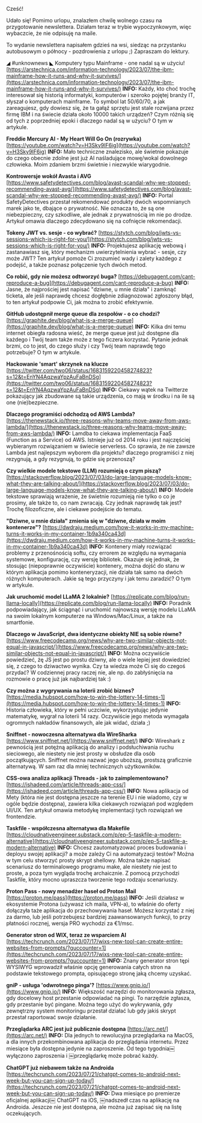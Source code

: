 Cześć!

Udało się! Pomimo urlopu, znalazłem chwilę wolnego czasu na przygotowanie newslettera. Działam teraz w trybie wypoczynkowym, więc wybaczcie, że nie odpisuję na maile.

To wydanie newslettera napisałem gdzieś na wsi, siedząc na przystanku autobusowym o północy - pozdrowienia z urlopu ;)
Zapraszam do lektury.

 

◢ #unknownews ◣
Komputery typu Mainframe - one nadal są w użyciu!
[https://arstechnica.com/information-technology/2023/07/the-ibm-mainframe-how-it-runs-and-why-it-survives/](https://arstechnica.com/information-technology/2023/07/the-ibm-mainframe-how-it-runs-and-why-it-survives/)
**INFO:** Każdy, kto choć trochę interesował się historią informatyki, komputerów i szeroko pojętej branży IT, słyszał o komputerach mainframe. To symbol lat 50/60/70, a jak zareagujesz, gdy dowiesz się, że ta gałąź sprzętu jest stale rozwijana przez firmę IBM i na świecie działa około 10000 takich urządzeń? Czym różnią się od tych z poprzedniej epoki i dlaczego nadal są w użyciu? O tym w artykule.

**Freddie Mercury AI - My Heart Will Go On (rozrywka)**
[https://youtube.com/watch?v=H3Sky9lF6ig](https://youtube.com/watch?v=H3Sky9lF6ig)
**INFO:** Mało techniczne znalezisko, ale świetnie pokazuje do czego obecnie zdolne jest już AI naśladujące mowę/wokal dowolnego człowieka. Moim zdaniem brzmi świetnie i niezwykle wiarygodnie.

**Kontrowersje wokół Avasta i AVG**
[https://www.safetydetectives.com/blog/avast-scandal-why-we-stopped-recommending-avast-avg/](https://www.safetydetectives.com/blog/avast-scandal-why-we-stopped-recommending-avast-avg/)
**INFO:** Portal SafetyDetectives przestał rekomendować produkty dwóch wspomnianych marek jako te, dbające o prywatność. Nie oznacza to, że są one niebezpieczny, czy szkodliwe, ale jednak z prywatnością im nie po drodze. Artykuł omawia dlaczego zdecydowano się na cofnięcie rekomendacji.

**Tokeny JWT vs. sesje - co wybrać?**
[https://stytch.com/blog/jwts-vs-sessions-which-is-right-for-you/](https://stytch.com/blog/jwts-vs-sessions-which-is-right-for-you/)
**INFO:** Projektujesz aplikację webową i zastanawiasz się, który mechanizm uwierzytelnienia wybrać - sesje, czy może JWT? Ten artykuł pomoże Ci zrozumieć wady i zalety każdego z podejść, a także poznasz połączenie tych dwóch metod.

**Co robić, gdy nie możesz odtworzyć buga?**
[https://debugagent.com/cant-reproduce-a-bug](https://debugagent.com/cant-reproduce-a-bug)
**INFO:** Jasne, że najprościej jest napisać "dziwne, u mnie działa" i zamknąć ticketa, ale jeśli naprawdę chcesz dogłębnie zdiagnozować zgłoszony błąd, to ten artykuł podpowie Ci, jak można to zrobić efektywnie.

**GitHub udostępnił merge queue dla zespołów - o co chodzi?**
[https://graphite.dev/blog/what-is-a-merge-queue](https://graphite.dev/blog/what-is-a-merge-queue)
**INFO:** Kilka dni temu internet obiegła radosna wieść, że merge queue jest już dostępne dla każdego i Twój team także może z tego ficzera korzystać. Pytanie jednak brzmi, co to jest, do czego służy i czy Twój team naprawdę tego potrzebuje? O tym w artykule.

**Hackowanie 'smart' skrzynek na klucze**
[https://twitter.com/two06/status/1683159220458274823?s=12&t=EnYN4AqzwaYpzAuFaBnDSg](https://twitter.com/two06/status/1683159220458274823?s=12&t=EnYN4AqzwaYpzAuFaBnDSg)
**INFO:** Ciekawy wątek na Twitterze pokazujący jak zbudowane są takie urządzenia, co mają w środku i na ile są one (nie)bezpieczne.

**Dlaczego programiści odchodzą od AWS Lambda?**
[https://thenewstack.io/three-reasons-why-teams-move-away-from-aws-lambda/](https://thenewstack.io/three-reasons-why-teams-move-away-from-aws-lambda/)
**INFO:** Lamdba to ciekawa implementacja FaaS (Function as a Service) od AWS. Istnieje już od 2014 roku i jest najczęściej wybieranym rozwiązaniem w świecie serverless. Co sprawia, że nie zawsze Lambda jest najlepszym wyborem dla projektu? dlaczego programiści z niej rezygnują, a gdy rezygnują, to gdzie się przenoszą?

**Czy wielkie modele tekstowe (LLM) rozumieją o czym piszą?**
[https://stackoverflow.blog/2023/07/03/do-large-language-models-know-what-they-are-talking-about/](https://stackoverflow.blog/2023/07/03/do-large-language-models-know-what-they-are-talking-about/)
**INFO:** Modele tekstowe sprawiają wrażenie, że świetnie rozumieją nie tylko o co je prosimy, ale także to, co nam zwracają. Czy jednak naprawdę tak jest? Trochę filozoficzne, ale i ciekawe podejście do tematu.

**"Dziwne, u mnie działa" zmienia się w "dziwne, działa w moim kontenerze"?**
[https://dwdraju.medium.com/how-it-works-in-my-machine-turns-it-works-in-my-container-1b9a340ca43d](https://dwdraju.medium.com/how-it-works-in-my-machine-turns-it-works-in-my-container-1b9a340ca43d)
**INFO:** Kontenery miały rozwiązać problemy z przenośnością softu, czy errorem ze względu na wymagania systemowe, konfigurację, czy wersję bibliotek. Okazuje się jednak, że stosując (niepoprawnie oczywiście) kontenery, można dojść do stanu w którym aplikacja pomimo konteneryzacji, nie działa tak samo na dwóch różnych komputerach. Jakie są tego przyczyny i jak temu zaradzić? O tym w artykule.

**Jak uruchomić model LLaMA 2 lokalnie?**
[https://replicate.com/blog/run-llama-locally](https://replicate.com/blog/run-llama-locally)
**INFO:** Poradnik podpowiadający, jak ściągnąć i uruchomić najnowszą wersję modelu LLaMA na swoim lokalnym komputerze na Windows/Mac/Linux, a także na smartfonie.

**Dlaczego w JavaScript, dwa identyczne obiekty NIE są sobie równe?**
[https://www.freecodecamp.org/news/why-are-two-similar-objects-not-equal-in-javascript/](https://www.freecodecamp.org/news/why-are-two-similar-objects-not-equal-in-javascript/)
**INFO:** Można oczywiście powiedzieć, żę JS jest po prostu dziwny, ale o wiele lepiej jest dowiedzieć się, z czego to dziwactwo wynika. Czy ta wiedza może Ci się do czegoś przydać? W codziennej pracy raczej nie, ale np. do zabłyśnięcia na rozmowie o pracę już jak najbardziej tak :)

**Czy można z wygrywania na loterii zrobić biznes?**
[https://media.hubspot.com/how-to-win-the-lottery-14-times-1](https://media.hubspot.com/how-to-win-the-lottery-14-times-1)
**INFO:** Historia człowieka, który w pełni uczciwie, wykorzystując jedynie matematykę, wygrał na loterii 14 razy. Oczywiście jego metoda wymagała ogromnych nakładów finansowych, ale jak widać, działa ;)

**Sniffnet - nowoczesna alternatywa dla WireSharka**
[https://www.sniffnet.net/](https://www.sniffnet.net/)
**INFO:** Wireshark z pewnością jest potężną aplikacją do analizy i podsłuchiwania ruchu sieciowego, ale niestety nie jest prosty w obsłudze dla osób początkujących. Sniffnet można nazwać jego uboższą, prostszą graficznie alternatywą. W sam raz dla mniej technicznych użytkowników.

**CSS-owa analiza aplikacji Threads - jak to zaimplementowano?**
[https://ishadeed.com/article/threads-app-css/](https://ishadeed.com/article/threads-app-css/)
**INFO:** Nowa aplikacja od Mety (która nie jest dostępna jeszcze na terenie EU i nie wiadomo, czy w ogóle będzie dostępna), zawiera kilka ciekawych rozwiązań pod względem UI/UX. Ten artykuł omawia metodykę implementacji tych rozwiązań we frontendzie.

**Taskfile - współczesna alternatywa dla Makefile**
[https://cloudnativeengineer.substack.com/p/ep-5-taskfile-a-modern-alternative](https://cloudnativeengineer.substack.com/p/ep-5-taskfile-a-modern-alternative)
**INFO:** Chcesz zautomatyzować proces budowania i deployu swojej aplikacji? a może zależy Ci na automatyzacji testów? Można w tym celu stworzyć prosty skrypt shellowy. Można także napisać scenariusz do terminalowego programu make, ale niestety nie jest to proste, a poza tym wygląda trochę archaicznie. Z pomocą przychodzi Taskfile, który mocno upraszcza tworzenie tego rodzaju scenariuszy.

**Proton Pass - nowy menadżer haseł od Proton Mail**
[https://proton.me/pass](https://proton.me/pass)
**INFO:** Jeśli działasz w ekosystemie Protona (używasz ich maila, VPN-a), to właśnie do oferty dołączyła taże aplikacja do przechowywania haseł. Możesz korzystać z niej za darmo, lub jeśli potrzebujesz bardziej zaawansowanych funkcji, to przy płatności rocznej, wersja PRO wychodzi za &euro;1/msc.

**Generator stron od WIX, teraz ze wsparciem AI**
[https://techcrunch.com/2023/07/17/wixs-new-tool-can-create-entire-websites-from-prompts/?guccounter=1](https://techcrunch.com/2023/07/17/wixs-new-tool-can-create-entire-websites-from-prompts/?guccounter=1)
**INFO:** Znany generator stron tępi WYSIWYG wprowadził właśnie opcję generowania całych stron na podstawie tekstowego prompta, opisującego stronę jaką chcemy uzyskać.

**gniP - usługa 'odwrotnego pinga'?**
[https://www.gnip.io/](https://www.gnip.io/)
**INFO:** Większość narzędzi do monitorowania zgłasza, gdy docelowy host przestanie odpowiadać na pingi. To narzędzie zgłasza, gdy przestanie być pingane. Można tego użyć do wykrywania, gdy zewnętrzny system monitoringu przestał działać lub gdy jakiś skrypt przestał raportować swoje działanie.

**Przeglądarka ARC jest już publicznie dostępna**
[https://arc.net/](https://arc.net/)
**INFO:** Dla jednych to rewolucyjna przeglądarka na MacOS, a dla innych przekombinowana aplikacja do przeglądania internetu. Przez miesiące była dostępna jedynie na zaproszenie. Od tego tygodnia￼ wyłączono zaproszenia i ￼przeglądarkę może pobrać każdy.

**ChatGPT już niebawem także na Androida**
[https://techcrunch.com/2023/07/21/chatgpt-comes-to-android-next-week-but-you-can-sign-up-today/](https://techcrunch.com/2023/07/21/chatgpt-comes-to-android-next-week-but-you-can-sign-up-today/)
**INFO:** Dwa miesiące po premierze oficjalnej aplikacji￼ ChatGPT na iOS, ￼nadszedł czas na aplikację na Androida. Jeszcze nie jest dostępna, ale można już zapisać się na listę oczekujących.
